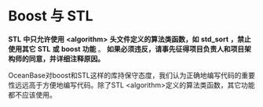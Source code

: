 Boost 与 STL 
================================



**STL** **中只允许使用** **\<algorithm\>** **头文件定义的算法类函数，如** **std_sort** **，禁止使用其它** **STL** **或** **boost** **功能** 。 **如果必须违反，请事先征得项目负责人和项目架构师的同意，并详细注释原因。** 

OceanBase对boost和STL这样的库持保守态度，我们认为正确地编写代码的重要性远远高于方便地编写代码。除了STL \<algorithm\>定义的算法类函数，其它功能都不应该使用。
